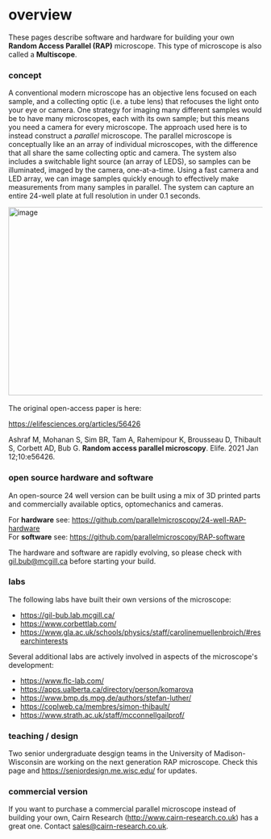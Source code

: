 # overview

These pages describe software and hardware for building your own <b>Random Access Parallel (RAP)</b> microscope. This type of microscope is also called a <b> Multiscope</b>.

### concept

A conventional modern microscope has an objective lens focused on each sample, and a collecting optic (i.e. a tube lens) that refocuses the light onto your eye or camera. One strategy for imaging many different samples would be to have many microscopes, each with its own sample; but this means you need a camera for every microscope. The approach used here is to instead construct a *parallel* microscope. The parallel microscope is conceptually like an an array of individual microscopes, with the difference that all share the same collecting optic and camera.  The system also includes a switchable light source (an array of LEDS), so samples can be illuminated, imaged by the camera, one-at-a-time. Using a fast camera and LED array, we can image samples quickly enough to effectively make measurements from many samples in parallel. The system can capture an entire 24-well plate at full resolution in under 0.1 seconds.

<img width="1126" height="373" alt="image" src="https://github.com/user-attachments/assets/25f0a2c5-f09a-4eb3-b6a0-7a827926e4a1" />



<br>
<br>
The original open-access paper is here:

https://elifesciences.org/articles/56426

Ashraf M, Mohanan S, Sim BR, Tam A, Rahemipour K, Brousseau D, Thibault S, Corbett AD, Bub G. <b>Random access parallel microscopy</b>. Elife. 2021 Jan 12;10:e56426.

### open source hardware and software

An open-source 24 well version can be built using a mix of 3D printed parts and commercially available optics, optomechanics and cameras.<br>

For **hardware** see: https://github.com/parallelmicroscopy/24-well-RAP-hardware<br>
For **software** see: https://github.com/parallelmicroscopy/RAP-software

The hardware and software are rapidly evolving, so please check with [gil.bub@mcgill.ca](mailto:gil.bub@mcgill.ca) before starting your build.

### labs

The following labs have built their own versions of the microscope:

- https://gil-bub.lab.mcgill.ca/
- https://www.corbettlab.com/
- https://www.gla.ac.uk/schools/physics/staff/carolinemuellenbroich/#researchinterests

Several additional labs are actively involved in aspects of the microscope's development:

- https://www.flc-lab.com/
- https://apps.ualberta.ca/directory/person/komarova
- https://www.bmp.ds.mpg.de/authors/stefan-luther/
- https://coplweb.ca/membres/simon-thibault/
- https://www.strath.ac.uk/staff/mcconnellgailprof/

### teaching / design

Two senior undergraduate desgign teams in the University of Madison-Wisconsin are working on the next generation RAP microscope. Check this page and https://seniordesign.me.wisc.edu/ for updates.

### commercial version

If you want to purchase a commercial parallel microscope instead of building your own, Cairn Research (http://www.cairn-research.co.uk)
has a great one. Contact sales@cairn-research.co.uk.




